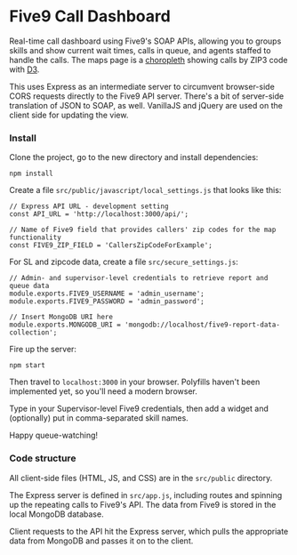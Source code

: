 # Five9 Call Dashboard
Real-time call dashboard using Five9's SOAP APIs, allowing you to groups skills and show current wait times, calls in queue, and agents staffed to handle the calls. The maps page is a [choropleth](https://bl.ocks.org/mbostock/4060606 "example of a choropleth") showing calls by ZIP3 code with [D3](https://d3js.org/ "D3").

This uses Express as an intermediate server to circumvent browser-side CORS requests directly to the Five9 API server. There's a bit of server-side translation of JSON to SOAP, as well. VanillaJS and jQuery are used on the client side for updating the view.

### Install
Clone the project, go to the new directory and install dependencies:

```
npm install
```

Create a file `src/public/javascript/local_settings.js` that looks like this:

```
// Express API URL - development setting
const API_URL = 'http://localhost:3000/api/';

// Name of Five9 field that provides callers' zip codes for the map functionality
const FIVE9_ZIP_FIELD = 'CallersZipCodeForExample';
```

For SL and zipcode data, create a file `src/secure_settings.js`:

```
// Admin- and supervisor-level credentials to retrieve report and queue data
module.exports.FIVE9_USERNAME = 'admin_username';
module.exports.FIVE9_PASSWORD = 'admin_password';

// Insert MongoDB URI here
module.exports.MONGODB_URI = 'mongodb://localhost/five9-report-data-collection';
```

Fire up the server:

```
npm start
```

Then travel to `localhost:3000` in your browser. Polyfills haven't been implemented yet, so you'll need a modern browser.

Type in your Supervisor-level Five9 credentials, then add a widget and (optionally) put in comma-separated skill names.

Happy queue-watching!


### Code structure
All client-side files (HTML, JS, and CSS) are in the `src/public` directory.

The Express server is defined in `src/app.js`, including routes and spinning up the repeating calls to Five9's API. The data from Five9 is stored in the local MongoDB database.

Client requests to the API hit the Express server, which pulls the appropriate data from MongoDB and passes it on to the client.
